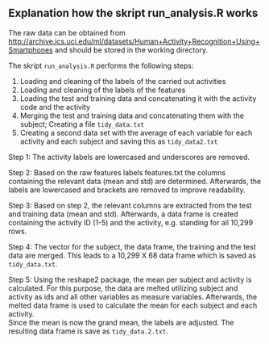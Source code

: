 ## Explanation how the skript run_analysis.R works

The raw data can be obtained from http://archive.ics.uci.edu/ml/datasets/Human+Activity+Recognition+Using+Smartphones and should be stored in the working directory.

The skript ``run_analysis.R`` performs the following steps: 

1. Loading and cleaning of the labels of the carried out activities
2. Loading and cleaning of the labels of the features
3. Loading the test and training data and concatenating it with the activity code and the activity 
4. Merging the test and training data and concatenating them with the subject; Creating a file ``tidy_data.txt``
5. Creating a second data set with the average of each variable for each activity and each subject and saving this as ``tidy_data2.txt``

Step 1: The activity labels are lowercased and underscores are removed.

Step 2: Based on the raw features labels features.txt the columns containing the relevant data (mean and std) are determined. Afterwards, the labels are lowercased and brackets are removed to improve readability.

Step 3: Based on step 2, the relevant columns are extracted from the test and training data (mean and std).  Afterwards, a data frame is created containing the activity ID (1-5) and the activity, e.g. standing for all 10,299 rows. 

Step 4: The vector for the subject, the data frame, the training and the test data are merged. This leads to a 10,299 X 68 data frame which is saved as ``tidy_data.txt``. 

Step 5: Using the reshape2 package, the mean per subject and activity is calculated. For this purpose, the data are melted utilizing subject and activity as ids and all other variables as measure variables. Afterwards, the melted data frame is used to calculate the mean for each subject and each activity.   
Since the mean is now the grand mean, the labels are adjusted. The resulting data frame is save as ``tidy_data.2.txt``.  
  
      
